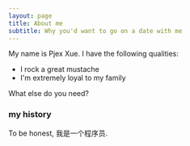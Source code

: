 ```yaml
---
layout: page
title: About me
subtitle: Why you'd want to go on a date with me
---
```


My name is Pjex Xue. I have the following qualities:

- I rock a great mustache
- I'm extremely loyal to my family

What else do you need?

### my history

To be honest, 我是一个程序员.
